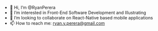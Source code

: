 - 👋 Hi, I’m @RyanPerera
- 👀 I’m interested in Front-End Software Development and Illustrating
- 💞️ I’m looking to collaborate on React-Native based mobile applications
- 📫 How to reach me: ryan.y.perera@gmail.com

<!---
RyanPerera/RyanPerera is a ✨ special ✨ repository because its `README.md` (this file) appears on your GitHub profile.
You can click the Preview link to take a look at your changes.
--->
